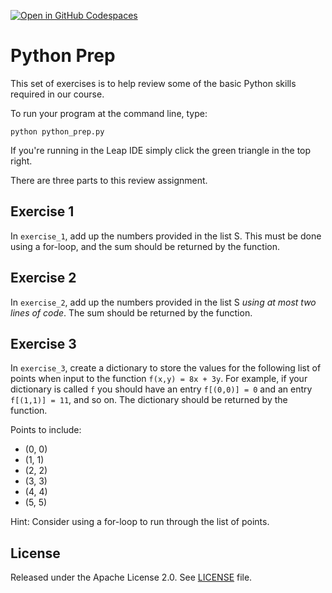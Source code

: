 [![Open in GitHub Codespaces](
  https://img.shields.io/badge/Open%20in%20GitHub%20Codespaces-333?logo=github)](
  https://codespaces.new/dwave-training/python-prep?quickstart=1)
  
# Python Prep

This set of exercises is to help review some of the basic Python skills
required in our course.

To run your program at the command line, type:

`python python_prep.py`

If you're running in the Leap IDE simply click the green triangle in the top
right.

There are three parts to this review assignment.

## Exercise 1

In `exercise_1`, add up the numbers provided in the list S. This must be done
using a for-loop, and the sum should be returned by the function.

## Exercise 2

In `exercise_2`, add up the numbers provided in the list S *using at most two
lines of code*. The sum should be returned by the function.

## Exercise 3

In `exercise_3`, create a dictionary to store the values for the following list
of points when input to the function `f(x,y) = 8x + 3y`. For example, if your
dictionary is called `f` you should have an entry `f[(0,0)] = 0` and an entry
`f[(1,1)] = 11`, and so on. The dictionary should be returned by the function.

Points to include:

- (0, 0)
- (1, 1)
- (2, 2)
- (3, 3)
- (4, 4)
- (5, 5)

Hint: Consider using a for-loop to run through the list of points.

## License

Released under the Apache License 2.0. See [LICENSE](LICENSE) file.
